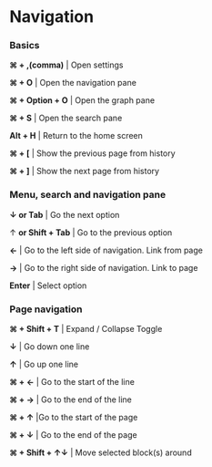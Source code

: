 # Navigation

### Basics&#x20;

**⌘ + ,(comma)** | Open settings&#x20;

**⌘ + O** | Open the navigation pane&#x20;

**⌘ + Option + O** | Open the graph pane&#x20;

**⌘ + S** | Open the search pane&#x20;

**Alt + H** | Return to the home screen&#x20;

**⌘ + \[** | Show the previous page from history&#x20;

**⌘ + ]** | Show the next page from history&#x20;

### Menu, search and navigation pane&#x20;

**↓ or Tab** | Go the next option&#x20;

↑ **or Shift + Tab** | Go to the previous option

**←** | Go to the left side of navigation. Link from page&#x20;

**→** | Go to the right side of navigation. Link to page&#x20;

**Enter** | Select option&#x20;

### Page navigation&#x20;

**⌘ + Shift + T** | Expand / Collapse Toggle&#x20;

**↓** | Go down one line&#x20;

**↑** | Go up one line&#x20;

**⌘ + ←** | Go to the start of the line&#x20;

**⌘ + →** | Go to the end of the line&#x20;

**⌘ + ↑** |Go to the start of the page&#x20;

**⌘ + ↓** | Go to the end of the page&#x20;

**⌘ + Shift + ↑↓** | Move selected block(s) around

